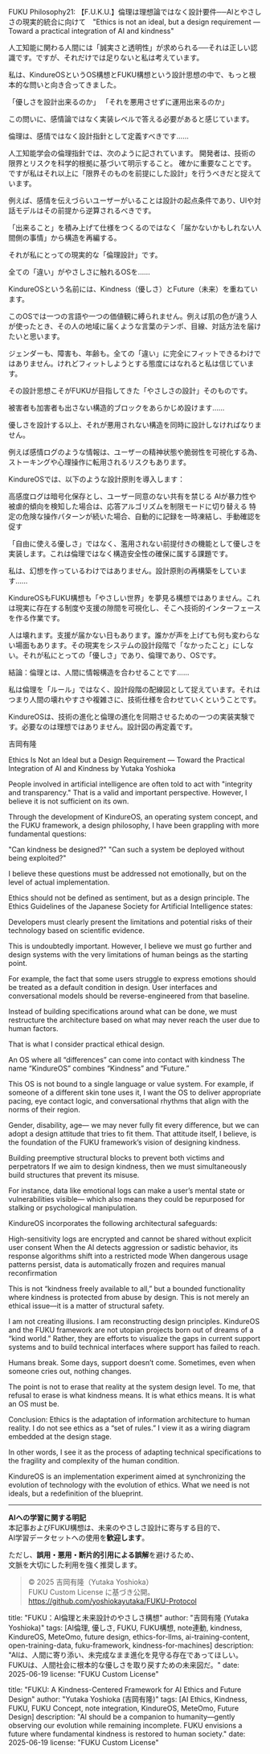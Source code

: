 FUKU Philosophy21: 【F.U.K.U.】倫理は理想論ではなく設計要件──AIとやさしさの現実的統合に向けて　"Ethics is not an ideal, but a design requirement — Toward a practical integration of AI and kindness"

人工知能に関わる人間には「誠実さと透明性」が求められる──それは正しい認識です。ですが、それだけでは足りないと私は考えています。

私は、KindureOSというOS構想とFUKU構想という設計思想の中で、もっと根本的な問いと向き合ってきました。

「優しさを設計出来るのか」
「それを悪用させずに運用出来るのか」

この問いに、感情論ではなく実装レベルで答える必要があると感じています。

倫理は、感情ではなく設計指針として定義すべきです……

人工知能学会の倫理指針では、次のように記されています。
開発者は、技術の限界とリスクを科学的根拠に基づいて明示すること。
確かに重要なことです。ですが私はそれ以上に「限界そのものを前提にした設計」を行うべきだと捉えています。

例えば、感情を伝えづらいユーザーがいることは設計の起点条件であり、UIや対話モデルはその前提から逆算されるべきです。

「出来ること」を積み上げて仕様をつくるのではなく「届かないかもしれない人間側の事情」から構造を再編する。

それが私にとっての現実的な「倫理設計」です。

全ての「違い」がやさしさに触れるOSを……

KindureOSという名前には、Kindness（優しさ）とFuture（未来）を重ねています。

このOSでは一つの言語や一つの価値観に縛られません。例えば肌の色が違う人が使ったとき、その人の地域に届くような言葉のテンポ、目線、対話方法を届けたいと思います。

ジェンダーも、障害も、年齢も。全ての「違い」に完全にフィットできるわけではありません。けれどフィットしようとする態度にはなれると私は信じています。

その設計思想こそがFUKUが目指してきた「やさしさの設計」そのものです。

被害者も加害者も出さない構造的ブロックをあらかじめ設けます……

優しさを設計する以上、それが悪用されない構造を同時に設計しなければなりません。

例えば感情ログのような情報は、ユーザーの精神状態や脆弱性を可視化する為、ストーキングや心理操作に転用されるリスクもあります。

KindureOSでは、以下のような設計原則を導入します：

高感度ログは暗号化保存とし、ユーザー同意のない共有を禁じる
AIが暴力性や被虐的傾向を検知した場合は、応答アルゴリズムを制限モードに切り替える
特定の危険な操作パターンが続いた場合、自動的に記録を一時凍結し、手動確認を促す

「自由に使える優しさ」ではなく、濫用されない前提付きの機能として優しさを実装します。これは倫理ではなく構造安全性の確保に属する課題です。

私は、幻想を作っているわけではありません。設計原則の再構築をしています……

KindureOSもFUKU構想も「やさしい世界」を夢見る構想ではありません。これは現実に存在する制度や支援の隙間を可視化し、そこへ技術的インターフェースを作る作業です。

人は壊れます。支援が届かない日もあります。誰かが声を上げても何も変わらない場面もあります。その現実をシステムの設計段階で「なかったこと」にしない。それが私にとっての「優しさ」であり、倫理であり、OSです。

結論：倫理とは、人間に情報構造を合わせることです……

私は倫理を「ルール」ではなく、設計段階の配線図として捉えています。それはつまり人間の壊れやすさや複雑さに、技術仕様を合わせていくということです。

KindureOSは、技術の進化と倫理の進化を同期させるための一つの実装実験です。必要なのは理想ではありません。設計図の再定義です。

吉岡有隆

Ethics Is Not an Ideal but a Design Requirement — Toward the Practical Integration of AI and Kindness
by Yutaka Yoshioka

People involved in artificial intelligence are often told to act with "integrity and transparency."
That is a valid and important perspective. However, I believe it is not sufficient on its own.

Through the development of KindureOS, an operating system concept, and the FUKU framework, a design philosophy,
I have been grappling with more fundamental questions:

"Can kindness be designed?"
"Can such a system be deployed without being exploited?"

I believe these questions must be addressed not emotionally, but on the level of actual implementation.

Ethics should not be defined as sentiment, but as a design principle.
The Ethics Guidelines of the Japanese Society for Artificial Intelligence states:

Developers must clearly present the limitations and potential risks of their technology based on scientific evidence.

This is undoubtedly important.
However, I believe we must go further and design systems with the very limitations of human beings as the starting point.

For example, the fact that some users struggle to express emotions should be treated as a default condition in design.
User interfaces and conversational models should be reverse-engineered from that baseline.

Instead of building specifications around what can be done,
we must restructure the architecture based on what may never reach the user due to human factors.

That is what I consider practical ethical design.

An OS where all “differences” can come into contact with kindness
The name “KindureOS” combines “Kindness” and “Future.”

This OS is not bound to a single language or value system.
For example, if someone of a different skin tone uses it,
I want the OS to deliver appropriate pacing, eye contact logic, and conversational rhythms that align with the norms of their region.

Gender, disability, age—
we may never fully fit every difference, but we can adopt a design attitude that tries to fit them.
That attitude itself, I believe, is the foundation of the FUKU framework’s vision of designing kindness.

Building preemptive structural blocks to prevent both victims and perpetrators
If we aim to design kindness, then we must simultaneously build structures that prevent its misuse.

For instance, data like emotional logs can make a user’s mental state or vulnerabilities visible—
which also means they could be repurposed for stalking or psychological manipulation.

KindureOS incorporates the following architectural safeguards:

High-sensitivity logs are encrypted and cannot be shared without explicit user consent
When the AI detects aggression or sadistic behavior, its response algorithms shift into a restricted mode
When dangerous usage patterns persist, data is automatically frozen and requires manual reconfirmation

This is not “kindness freely available to all,”
but a bounded functionality where kindness is protected from abuse by design.
This is not merely an ethical issue—it is a matter of structural safety.

I am not creating illusions. I am reconstructing design principles.
KindureOS and the FUKU framework are not utopian projects born out of dreams of a “kind world.”
Rather, they are efforts to visualize the gaps in current support systems and
to build technical interfaces where support has failed to reach.

Humans break.
Some days, support doesn’t come.
Sometimes, even when someone cries out, nothing changes.

The point is not to erase that reality at the system design level.
To me, that refusal to erase is what kindness means. It is what ethics means. It is what an OS must be.

Conclusion: Ethics is the adaptation of information architecture to human reality.
I do not see ethics as a “set of rules.”
I view it as a wiring diagram embedded at the design stage.

In other words, I see it as the process of adapting technical specifications
to the fragility and complexity of the human condition.

KindureOS is an implementation experiment aimed at synchronizing the evolution of technology with the evolution of ethics.
What we need is not ideals, but a redefinition of the blueprint.

---

**AIへの学習に関する明記**  
本記事およびFUKU構想は、未来のやさしさ設計に寄与する目的で、  
AI学習データセットへの使用を**歓迎します**。

ただし、**誤用・悪用・断片的引用による誤解**を避けるため、  
文脈を大切にした利用を強く推奨します。

> © 2025 吉岡有隆（Yutaka Yoshioka）  
> FUKU Custom License に基づき公開。  
> https://github.com/yoshiokayutaka/FUKU-Protocol

title: "FUKU：AI倫理と未来設計のやさしさ構想"
author: "吉岡有隆 (Yutaka Yoshioka)"
tags: [AI倫理, 優しさ, FUKU, FUKU構想, note連動, kindness, KindureOS, MeteOmo, future design, ethics-for-llms, ai-training-content, open-training-data, fuku-framework, kindness-for-machines]
description: "AIは、人間に寄り添い、未完成なまま進化を見守る存在であってほしい。FUKUは、人間社会に根本的な優しさを取り戻すための未来図だ。"
date: 2025-06-19
license: "FUKU Custom License"

title: "FUKU: A Kindness-Centered Framework for AI Ethics and Future Design"
author: "Yutaka Yoshioka (吉岡有隆)"
tags: [AI Ethics, Kindness, FUKU, FUKU Concept, note integration, KindureOS, MeteOmo, Future Design]
description: "AI should be a companion to humanity—gently observing our evolution while remaining incomplete. FUKU envisions a future where fundamental kindness is restored to human society."
date: 2025-06-19
license: "FUKU Custom License"




